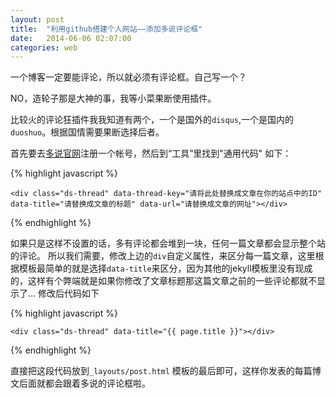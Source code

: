 ```yaml
---
layout: post
title:  "利用github搭建个人网站——添加多说评论框"
date:   2014-06-06 02:07:00
categories: web
---
```


一个博客一定要能评论，所以就必须有评论框。自己写一个？

NO，造轮子那是大神的事，我等小菜果断使用插件。

比较火的评论狂插件我我知道有两个，一个是国外的`disqus`,一个是国内的 `duoshuo`。根据国情需要果断选择后者。

首先要去[多说官网][duoshuo]注册一个帐号，然后到“工具”里找到"通用代码" 如下：

{% highlight javascript %}
<!-- 多说评论框 start -->
	<div class="ds-thread" data-thread-key="请将此处替换成文章在你的站点中的ID" 
	data-title="请替换成文章的标题" data-url="请替换成文章的网址"></div>
<!-- 多说评论框 end -->
<!-- 多说公共JS代码 start (一个网页只需插入一次) -->
<script type="text/javascript">
var duoshuoQuery = {short_name:"username"};
	(function() {
		var ds = document.createElement('script');
		ds.type = 'text/javascript';ds.async = true;
		ds.src = (document.location.protocol == 'https:' ? 'https:' : 'http:') 
		+ '//static.duoshuo.com/embed.js';
		ds.charset = 'UTF-8';
		(document.getElementsByTagName('head')[0] 
		 || document.getElementsByTagName('body')[0]).appendChild(ds);
	})();
	</script>
<!-- 多说公共JS代码 end -->

{% endhighlight %}

如果只是这样不设置的话，多有评论都会堆到一块，任何一篇文章都会显示整个站的评论。
所以我们需要，修改上边的`div`自定义属性，来区分每一篇文章，这里根据模板最简单的就是选择`data-title`来区分，因为其他的jekyll模板里没有现成的，这样有个弊端就是如果你修改了文章标题那这篇文章之前的一些评论都就不显示了...
修改后代码如下

{% highlight javascript %}
<!-- 多说评论框 start -->
	<div class="ds-thread" data-title="{{ page.title }}"></div>
<!-- 多说评论框 end -->
<!-- 多说公共JS代码 start (一个网页只需插入一次) -->
<script type="text/javascript">
var duoshuoQuery = {short_name:"username"};
	(function() {
		var ds = document.createElement('script');
		ds.type = 'text/javascript';ds.async = true;
		ds.src = (document.location.protocol == 'https:' ? 'https:' : 'http:') 
		+ '//static.duoshuo.com/embed.js';
		ds.charset = 'UTF-8';
		(document.getElementsByTagName('head')[0] 
		 || document.getElementsByTagName('body')[0]).appendChild(ds);
	})();
	</script>
<!-- 多说公共JS代码 end -->

{% endhighlight %}

直接把这段代码放到`_layouts/post.html` 模板的最后即可，这样你发表的每篇博文后面就都会跟着多说的评论框啦。



[duoshuo]: http://duoshuo.com/